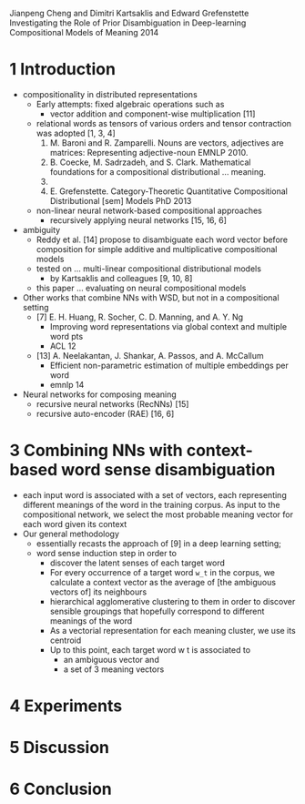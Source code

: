 Jianpeng Cheng and Dimitri Kartsaklis and Edward Grefenstette
Investigating the Role of Prior Disambiguation 
  in Deep-learning Compositional Models of Meaning
2014

# 1 Introduction

* compositionality in distributed representations
  * Early attempts: fixed algebraic operations such as
    * vector addition and component-wise multiplication [11]
  * relational words as tensors of various orders and 
    tensor contraction was adopted [1, 3, 4]
    1. M. Baroni and R. Zamparelli. 
      Nouns are vectors, adjectives are matrices: Representing adjective-noun
      EMNLP 2010.
    3. B. Coecke, M. Sadrzadeh, and S. Clark. 
      Mathematical foundations for a compositional distributional ...  meaning.
      2010.
    4. E. Grefenstette. 
      Category-Theoretic Quantitative Compositional Distributional [sem] Models 
      PhD 2013
  * non-linear neural network-based compositional approaches
    * recursively applying neural networks [15, 16, 6]
* ambiguity
  * Reddy et al. [14] propose to disambiguate each word vector before
    composition for simple additive and multiplicative compositional models
  * tested on ... multi-linear compositional distributional models
    * by Kartsaklis and colleagues [9, 10, 8]
  * this paper ... evaluating on neural compositional models
* Other works that combine NNs with WSD, but not in a compositional setting
  * [7] E. H. Huang, R. Socher, C. D. Manning, and A. Y. Ng
    * Improving word representations via global context and multiple word pts
    * ACL 12
  * [13] A. Neelakantan, J. Shankar, A. Passos, and A. McCallum
    * Efficient non-parametric estimation of multiple embeddings per word
    * emnlp 14
* Neural networks for composing meaning
  * recursive neural networks (RecNNs) [15]
  * recursive auto-encoder (RAE) [16, 6]

# 3 Combining NNs with context-based word sense disambiguation

* each input word is associated with a set of vectors, each representing
  different meanings of the word in the training corpus. As input to the
  compositional network, we select the most probable meaning vector for each
  word given its context
* Our general methodology
  * essentially recasts the approach of [9] in a deep learning setting;
  * word sense induction step in order to
    * discover the latent senses of each target word
    * For every occurrence of a target word `w_t` in the corpus,
      we calculate a context vector as the average of [the ambiguous vectors
      of] its neighbours
    * hierarchical agglomerative clustering to them
      in order to discover sensible groupings 
      that hopefully correspond to different meanings of the word
    * As a vectorial representation for each meaning cluster, 
      we use its centroid
    * Up to this point, each target word w t is associated to
      * an ambiguous vector and
      * a set of 3 meaning vectors

# 4 Experiments

# 5 Discussion

# 6 Conclusion
